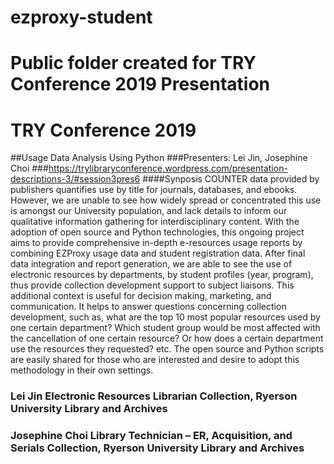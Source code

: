 # ezproxy-student
# Public folder created for TRY Conference 2019 Presentation
# TRY Conference 2019
##Usage Data Analysis Using Python
###Presenters: Lei Jin, Josephine Choi
###https://trylibraryconference.wordpress.com/presentation-descriptions-3/#session3pres6
####Synposis
COUNTER data provided by publishers quantifies use by title for journals, databases, and ebooks. However, we are unable to see how widely spread or concentrated this use is amongst our University population, and lack details to inform our qualitative information gathering for interdisciplinary content. With the adoption of open source and Python technologies, this ongoing project aims to provide comprehensive in-depth e-resources usage reports by combining EZProxy usage data and student registration data. After final data integration and report generation, we are able to see the use of electronic resources by departments, by student profiles (year, program), thus provide collection development support to subject liaisons. This additional context is useful for decision making, marketing, and communication. It helps to answer questions concerning collection development, such as, what are the top 10 most popular resources used by one certain department? Which student group would be most affected with the cancellation of one certain resource? Or how does a certain department use the resources they requested? etc. The open source and Python scripts are easily shared for those who are interested and desire to adopt this methodology in their own settings.

### Lei Jin Electronic Resources Librarian Collection, Ryerson University Library and Archives 
### Josephine Choi Library Technician – ER, Acquisition, and Serials Collection, Ryerson University Library and Archives
